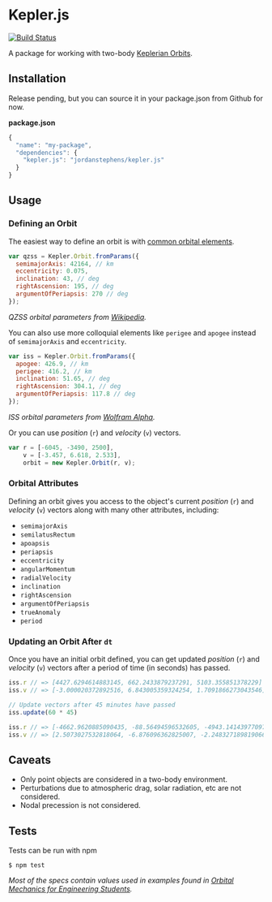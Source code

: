 # Kepler.js

[![Build Status](https://travis-ci.org/jordanstephens/kepler.js.svg?branch=master)](https://travis-ci.org/jordanstephens/kepler.js)

A package for working with two-body [Keplerian Orbits][0].

## Installation

Release pending, but you can source it in your package.json from Github for now.

**package.json**

```javascript
{
  "name": "my-package",
  "dependencies": {
    "kepler.js": "jordanstephens/kepler.js"
  }
}
```

## Usage

### Defining an Orbit

The easiest way to define an orbit is with [common orbital elements][1].

```javascript
var qzss = Kepler.Orbit.fromParams({
  semimajorAxis: 42164, // km
  eccentricity: 0.075,
  inclination: 43, // deg
  rightAscension: 195, // deg
  argumentOfPeriapsis: 270 // deg
});
```

*QZSS orbital parameters from [Wikipedia][2].*

You can also use more colloquial elements like `perigee` and `apogee` instead of `semimajorAxis` and `eccentricity`.

```javascript
var iss = Kepler.Orbit.fromParams({
  apogee: 426.9, // km
  perigee: 416.2, // km
  inclination: 51.65, // deg
  rightAscension: 304.1, // deg
  argumentOfPeriapsis: 117.8 // deg
});
```

*ISS orbital parameters from [Wolfram Alpha][3].*

Or you can use *position* (`r`) and *velocity* (`v`) vectors.

```javascript
var r = [-6045, -3490, 2500],
    v = [-3.457, 6.618, 2.533],
    orbit = new Kepler.Orbit(r, v);
```

### Orbital Attributes

Defining an orbit gives you access to the object's current *position* (`r`) and *velocity* (`v`) vectors along with many other attributes, including:

* `semimajorAxis`
* `semilatusRectum`
* `apoapsis`
* `periapsis`
* `eccentricity`
* `angularMomentum`
* `radialVelocity`
* `inclination`
* `rightAscension`
* `argumentOfPeriapsis`
* `trueAnomaly`
* `period`

### Updating an Orbit After `dt`

Once you have an initial orbit defined, you can get updated *position* (`r`) and *velocity* (`v`) vectors after a period of time (in seconds) has passed.

```javascript
iss.r // => [4427.6294614883145, 662.2433879237291, 5103.355851378229]
iss.v // => [-3.000020372892516, 6.843005359324254, 1.7091866273043546]

// Update vectors after 45 minutes have passed
iss.update(60 * 45)

iss.r // => [-4662.9620885090435, -88.56494596532605, -4943.141439770972]
iss.v // => [2.5073027532818064, -6.876096362825007, -2.248327189819066]
```

## Caveats

* Only point objects are considered in a two-body environment.
* Perturbations due to atmospheric drag, solar radiation, etc are not considered.
* Nodal precession is not considered.

## Tests

Tests can be run with npm

    $ npm test

*Most of the specs contain values used in examples found in [Orbital Mechanics for Engineering Students][4].*

[0]: http://en.wikipedia.org/wiki/Kepler_orbit
[1]: http://en.wikipedia.org/wiki/Orbital_elements
[2]: http://en.wikipedia.org/wiki/Quasi-Zenith_Satellite_System
[3]: http://www.wolframalpha.com/input/?i=ISS+orbit
[4]: http://booksite.elsevier.com/9780123747785/
